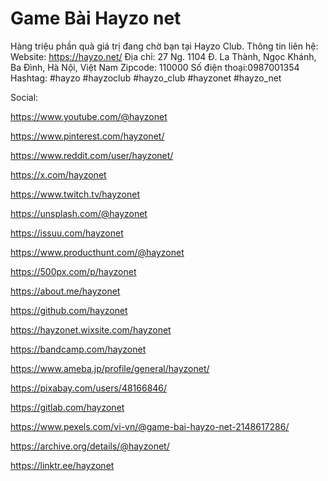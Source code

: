# Game Bài Hayzo net

Hàng triệu phần quà giá trị đang chờ bạn tại Hayzo Club.
Thông tin liên hệ: 
Website: https://hayzo.net/
Địa chỉ: 27 Ng. 1104 Đ. La Thành, Ngọc Khánh, Ba Đình, Hà Nội, Việt Nam
Zipcode: 110000
Số điện thoại:0987001354 
Hashtag: #hayzo #hayzoclub #hayzo_club #hayzonet #hayzo_net

Social:

https://www.youtube.com/@hayzonet

https://www.pinterest.com/hayzonet/

https://www.reddit.com/user/hayzonet/

https://x.com/hayzonet

https://www.twitch.tv/hayzonet

https://unsplash.com/@hayzonet

https://issuu.com/hayzonet

https://www.producthunt.com/@hayzonet

https://500px.com/p/hayzonet

https://about.me/hayzonet

https://github.com/hayzonet

https://hayzonet.wixsite.com/hayzonet

https://bandcamp.com/hayzonet

https://www.ameba.jp/profile/general/hayzonet/

https://pixabay.com/users/48166846/

https://gitlab.com/hayzonet

https://www.pexels.com/vi-vn/@game-bai-hayzo-net-2148617286/

https://archive.org/details/@hayzonet/

https://linktr.ee/hayzonet